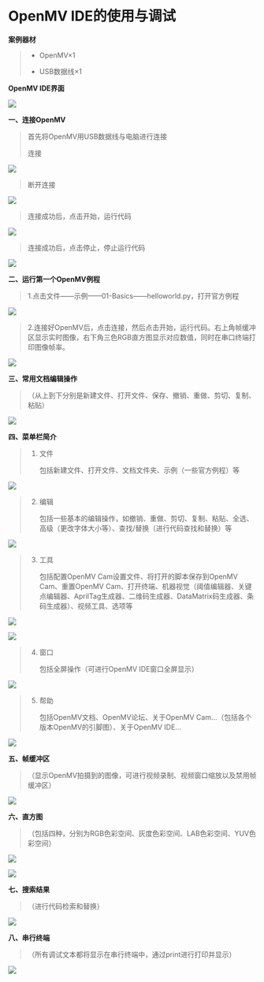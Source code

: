 # OpenMV IDE的使用与调试

**案例器材**

>* OpenMV×1
>
>* USB数据线×1
>

**OpenMV IDE界面**

![](/pic/ch4/4.3.2/1.png)


**一、连接OpenMV**

>首先将OpenMV用USB数据线与电脑进行连接
>
>连接

![](/pic/ch4/4.3.2/2.png)

>断开连接

![](/pic/ch4/4.3.2/3.png)

>连接成功后，点击开始，运行代码					

![](/pic/ch4/4.3.2/4.png)

>连接成功后，点击停止，停止运行代码

![](/pic/ch4/4.3.2/5.png)

**二、运行第一个OpenMV例程**

>1.点击文件——示例——01-Basics——helloworld.py，打开官方例程

![](/pic/ch4/4.3.2/6.png)

>2.连接好OpenMV后，点击连接，然后点击开始，运行代码。右上角帧缓冲区显示实时图像，右下角三色RGB直方图显示对应数值，同时在串口终端打印图像帧率。

![](/pic/ch4/4.3.2/7.png)

**三、常用文档编辑操作**

>（从上到下分别是新建文件、打开文件、保存、撤销、重做、剪切、复制、粘贴）

![](/pic/ch4/4.3.2/8.png)

**四、菜单栏简介**

> 1. 文件
>
>    包括新建文件、打开文件、文档文件夹、示例（一些官方例程）等

![](/pic/ch4/4.3.2/9.png)

> 2. 编辑
>
>    包括一些基本的编辑操作，如撤销、重做、剪切、复制、粘贴、全选、高级（更改字体大小等）、查找/替换（进行代码查找和替换）等

![](/pic/ch4/4.3.2/10.png)

> 3. 工具
>
>    包括配置OpenMV Cam设置文件、将打开的脚本保存到OpenMV Cam、重置OpenMV Cam、打开终端、机器视觉（阈值编辑器、关键点编辑器、AprilTag生成器、二维码生成器、DataMatrix码生成器、条码生成器）、视频工具、选项等

![](/pic/ch4/4.3.2/11.png)

![](/pic/ch4/4.3.2/12.png)

> 4. 窗口
>
>    包括全屏操作（可进行OpenMV IDE窗口全屏显示）

![](/pic/ch4/4.3.2/13.png)

> 5. 帮助
>
>    包括OpenMV文档、OpenMV论坛、关于OpenMV Cam…（包括各个版本OpenMV的引脚图）、关于OpenMV IDE…

![](/pic/ch4/4.3.2/14.png)

**五、帧缓冲区**

>（显示OpenMV拍摄到的图像，可进行视频录制、视频窗口缩放以及禁用帧缓冲区）

![](/pic/ch4/4.3.2/15.png)

**六、直方图**

>（包括四种，分别为RGB色彩空间、灰度色彩空间、LAB色彩空间、YUV色彩空间）

![](/pic/ch4/4.3.2/16.png)

![](/pic/ch4/4.3.2/17.png)

**七、搜索结果**

>（进行代码检索和替换）

![](/pic/ch4/4.3.2/18.png)

**八、串行终端**

>（所有调试文本都将显示在串行终端中，通过print进行打印并显示）

![](/pic/ch4/4.3.2/19.png)